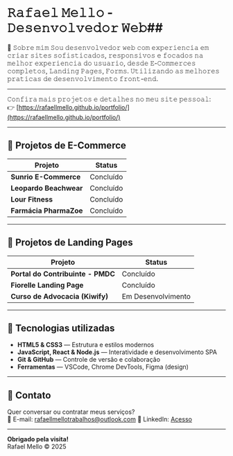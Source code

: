# 𝚁𝚊𝚏𝚊𝚎𝚕 𝙼𝚎𝚕𝚕𝚘 - 𝙳𝚎𝚜𝚎𝚗𝚟𝚘𝚕𝚟𝚎𝚍𝚘𝚛 𝚆𝚎𝚋##
📂 𝚂𝚘𝚋𝚛𝚎 𝚖𝚒𝚖
𝚂𝚘𝚞 𝚍𝚎𝚜𝚎𝚗𝚟𝚘𝚕𝚟𝚎𝚍𝚘𝚛 𝚠𝚎𝚋 𝚌𝚘𝚖 𝚎𝚡𝚙𝚎𝚛𝚒𝚎𝚗𝚌𝚒𝚊 𝚎𝚖 𝚌𝚛𝚒𝚊𝚛 𝚜𝚒𝚝𝚎𝚜 𝚜𝚘𝚏𝚒𝚜𝚝𝚒𝚌𝚊𝚍𝚘𝚜, 𝚛𝚎𝚜𝚙𝚘𝚗𝚜𝚒𝚟𝚘𝚜 𝚎 𝚏𝚘𝚌𝚊𝚍𝚘𝚜 𝚗𝚊 𝚖𝚎𝚕𝚑𝚘𝚛 𝚎𝚡𝚙𝚎𝚛𝚒𝚎𝚗𝚌𝚒𝚊 𝚍𝚘 𝚞𝚜𝚞𝚊𝚛𝚒𝚘, 𝚍𝚎𝚜𝚍𝚎 𝙴-𝙲𝚘𝚖𝚖𝚎𝚛𝚌𝚎𝚜 𝚌𝚘𝚖𝚙𝚕𝚎𝚝𝚘𝚜, 𝙻𝚊𝚗𝚍𝚒𝚗𝚐 𝙿𝚊𝚐𝚎𝚜, 𝙵𝚘𝚛𝚖𝚜. 
𝚄𝚝𝚒𝚕𝚒𝚣𝚊𝚗𝚍𝚘 𝚊𝚜 𝚖𝚎𝚕𝚑𝚘𝚛𝚎𝚜 𝚙𝚛𝚊𝚝𝚒𝚌𝚊𝚜 𝚍𝚎 𝚍𝚎𝚜𝚎𝚗𝚟𝚘𝚕𝚟𝚒𝚖𝚎𝚗𝚝𝚘 𝚏𝚛𝚘𝚗𝚝-𝚎𝚗𝚍.

---

𝙲𝚘𝚗𝚏𝚒𝚛𝚊 𝚖𝚊𝚒𝚜 𝚙𝚛𝚘𝚓𝚎𝚝𝚘𝚜 𝚎 𝚍𝚎𝚝𝚊𝚕𝚑𝚎𝚜 𝚗𝚘 𝚖𝚎𝚞 𝚜𝚒𝚝𝚎 𝚙𝚎𝚜𝚜𝚘𝚊𝚕:  
👉 [https://rafaellmello.github.io/portfolio/](https://rafaellmello.github.io/portfolio/)

---

## 🛒 Projetos de E-Commerce

| Projeto                         | Status              |
|--------------------------------|----------------------|
| **Sunrio E-Commerce**           | Concluído           | 
| **Leopardo Beachwear**          | Concluído           | 
| **Lour Fitness**                | Concluído           | 
| **Farmácia PharmaZoe**          | Concluído           | 

---

## 🏦 Projetos de Landing Pages

| Projeto                         | Status             |
|--------------------------------|---------------------|
| **Portal do Contribuinte - PMDC** | Concluído           |
| **Fiorelle Landing Page**         | Concluído           |
| **Curso de Advocacia (Kiwify)**   | Em Desenvolvimento  |

---

## 🚀 Tecnologias utilizadas
- **HTML5 & CSS3** — Estrutura e estilos modernos  
- **JavaScript, React & Node.js** — Interatividade e desenvolvimento SPA  
- **Git & GitHub** — Controle de versão e colaboração  
- **Ferramentas** — VSCode, Chrome DevTools, Figma (design)

---

## 🤝 Contato

Quer conversar ou contratar meus serviços?  
📧 E-mail: rafaellmellotrabalhos@outlook.com 
🔗 LinkedIn: [Acesso](https://www.linkedin.com/in/rafael-mello-a5b22330b/)

---

**Obrigado pela visita!**  
Rafael Mello © 2025

